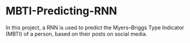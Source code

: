 # MBTI-Predicting-RNN
In this project, a RNN is used to predict the Myers–Briggs Type Indicator (MBTI) of a person, based on their posts on social media.
